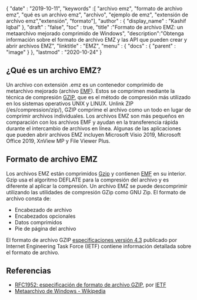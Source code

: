 {
  "date" : "2019-10-11",
  "keywords" :[ "archivo emz", "formato de archivo emz", "qué es un archivo emz", "archivo", "ejemplo de emz", "extensión de archivo emz","extensión", "formato"],
  "author" : {
    "display_name" : "Kashif Iqbal"
},
  "draft" : "false",
  "toc" : true,
  "title" :"Formato de archivo EMZ: un metaarchivo mejorado comprimido de Windows",
  "description":"Obtenga información sobre el formato de archivo EMZ y las API que pueden crear y abrir archivos EMZ",
  "linktitle" : "EMZ",
  "menu" : {
    "docs" : {
      "parent" : "image"
}
},
  "lastmod" : "2020-10-24"
}

## ¿Qué es un archivo EMZ?

Un archivo con extensión .emz es un contenedor comprimido de metarchivo mejorado (archivo [EMF](/es/image/emf/)). Estos se comprimen mediante la técnica de compresión [GZIP](/es/compression/gz/), que es el método de compresión más utilizado en los sistemas operativos UNIX y LINUX. Unlink ZIP (/es/compression/zip/), GZIP comprime el archivo como un todo en lugar de comprimir archivos individuales. Los archivos EMZ son más pequeños en comparación con los archivos EMF y ayudan en la transferencia rápida durante el intercambio de archivos en línea. Algunas de las aplicaciones que pueden abrir archivos EMZ incluyen Microsoft Visio 2019, Microsoft Office 2019, XnView MP y File Viewer Plus.

## Formato de archivo EMZ

Los archivos EMZ están comprimidos [Gzip](/es/compression/gz/) y contienen [EMF](/es/image/emf/) en su interior. Gzip usa el algoritmo DEFLATE para la compresión del archivo y es diferente al aplicar la compresión. Un archivo EMZ se puede descomprimir utilizando las utilidades de compresión GZip como GNU Zip. El formato de archivo consta de:

* Encabezado de archivo
* Encabezados opcionales
* Datos comprimidos
* Pie de página del archivo

El formato de archivo GZIP [especificaciones versión 4.3](https://datatracker.ietf.org/doc/html/rfc1952) publicado por Internet Engineering Task Force (IETF) contiene información detallada sobre el formato de archivo.

## Referencias

* [RFC1952: especificación de formato de archivo GZIP](https://datatracker.ietf.org/doc/html/rfc1952), por [IETF](https://www.ietf.org/)
* [Metaarchivo de Windows - Wikipedia](https://en.wikipedia.org/wiki/Windows_Metafile)

